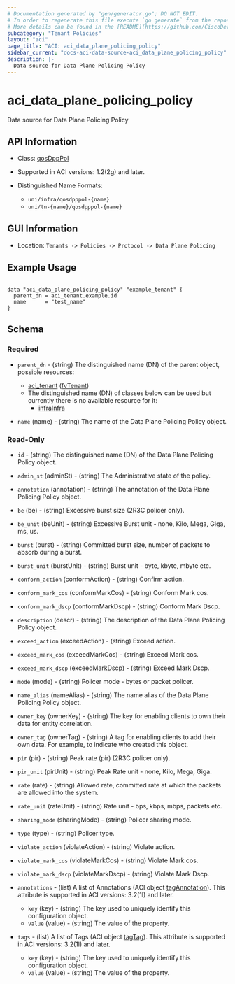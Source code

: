 ```yaml
---
# Documentation generated by "gen/generator.go"; DO NOT EDIT.
# In order to regenerate this file execute `go generate` from the repository root.
# More details can be found in the [README](https://github.com/CiscoDevNet/terraform-provider-aci/blob/master/README.md).
subcategory: "Tenant Policies"
layout: "aci"
page_title: "ACI: aci_data_plane_policing_policy"
sidebar_current: "docs-aci-data-source-aci_data_plane_policing_policy"
description: |-
  Data source for Data Plane Policing Policy
---
```


# aci_data_plane_policing_policy #

Data source for Data Plane Policing Policy

## API Information ##

* Class: [qosDppPol](https://pubhub.devnetcloud.com/media/model-doc-latest/docs/app/index.html#/objects/qosDppPol/overview)

* Supported in ACI versions: 1.2(2g) and later.

* Distinguished Name Formats:
  - `uni/infra/qosdpppol-{name}`
  - `uni/tn-{name}/qosdpppol-{name}`

## GUI Information ##

* Location: `Tenants -> Policies -> Protocol -> Data Plane Policing`

## Example Usage ##

```hcl

data "aci_data_plane_policing_policy" "example_tenant" {
  parent_dn = aci_tenant.example.id
  name      = "test_name"
}

```

## Schema ##

### Required ###

* `parent_dn` - (string) The distinguished name (DN) of the parent object, possible resources:
  - [aci_tenant](https://registry.terraform.io/providers/CiscoDevNet/aci/latest/docs/resources/tenant) ([fvTenant](https://pubhub.devnetcloud.com/media/model-doc-latest/docs/app/index.html#/objects/fvTenant/overview))
  - The distinguished name (DN) of classes below can be used but currently there is no available resource for it:
    - [infraInfra](https://pubhub.devnetcloud.com/media/model-doc-latest/docs/app/index.html#/objects/infraInfra/overview)

* `name` (name) - (string) The name of the Data Plane Policing Policy object.

### Read-Only ###

* `id` - (string) The distinguished name (DN) of the Data Plane Policing Policy object.
* `admin_st` (adminSt) - (string) The Administrative state of the policy.
* `annotation` (annotation) - (string) The annotation of the Data Plane Policing Policy object.
* `be` (be) - (string) Excessive burst size (2R3C policer only).
* `be_unit` (beUnit) - (string) Excessive Burst unit - none, Kilo, Mega, Giga, ms, us.
* `burst` (burst) - (string) Committed burst size, number of packets to absorb during a burst.
* `burst_unit` (burstUnit) - (string) Burst unit - byte, kbyte, mbyte etc.
* `conform_action` (conformAction) - (string) Confirm action.
* `conform_mark_cos` (conformMarkCos) - (string) Conform Mark cos.
* `conform_mark_dscp` (conformMarkDscp) - (string) Conform Mark Dscp.
* `description` (descr) - (string) The description of the Data Plane Policing Policy object.
* `exceed_action` (exceedAction) - (string) Exceed action.
* `exceed_mark_cos` (exceedMarkCos) - (string) Exceed Mark cos.
* `exceed_mark_dscp` (exceedMarkDscp) - (string) Exceed Mark Dscp.
* `mode` (mode) - (string) Policer mode - bytes or packet policer.
* `name_alias` (nameAlias) - (string) The name alias of the Data Plane Policing Policy object.
* `owner_key` (ownerKey) - (string) The key for enabling clients to own their data for entity correlation.
* `owner_tag` (ownerTag) - (string) A tag for enabling clients to add their own data. For example, to indicate who created this object.
* `pir` (pir) - (string) Peak rate (pir) (2R3C policer only).
* `pir_unit` (pirUnit) - (string) Peak Rate unit - none, Kilo, Mega, Giga.
* `rate` (rate) - (string) Allowed rate, committed rate at which the packets are allowed into the system.
* `rate_unit` (rateUnit) - (string) Rate unit - bps, kbps, mbps, packets etc.
* `sharing_mode` (sharingMode) - (string) Policer sharing mode.
* `type` (type) - (string) Policer type.
* `violate_action` (violateAction) - (string) Violate action.
* `violate_mark_cos` (violateMarkCos) - (string) Violate Mark cos.
* `violate_mark_dscp` (violateMarkDscp) - (string) Violate Mark Dscp.

* `annotations` - (list) A list of Annotations (ACI object [tagAnnotation](https://pubhub.devnetcloud.com/media/model-doc-latest/docs/app/index.html#/objects/tagAnnotation/overview)). This attribute is supported in ACI versions: 3.2(1l) and later.
  * `key` (key) - (string) The key used to uniquely identify this configuration object.
  * `value` (value) - (string) The value of the property.

* `tags` - (list) A list of Tags (ACI object [tagTag](https://pubhub.devnetcloud.com/media/model-doc-latest/docs/app/index.html#/objects/tagTag/overview)). This attribute is supported in ACI versions: 3.2(1l) and later.
  * `key` (key) - (string) The key used to uniquely identify this configuration object.
  * `value` (value) - (string) The value of the property.
